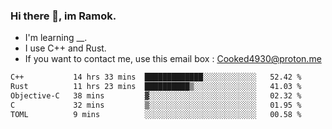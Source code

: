 ### Hi there 👋, im Ramok.

- I'm learning __.
- I use C++ and Rust.
- If you want to contact me, use this email box : Cooked4930@proton.me

<!--START_SECTION:waka-->

```txt
C++           14 hrs 33 mins  █████████████░░░░░░░░░░░░   52.42 %
Rust          11 hrs 23 mins  ██████████▒░░░░░░░░░░░░░░   41.03 %
Objective-C   38 mins         ▓░░░░░░░░░░░░░░░░░░░░░░░░   02.32 %
C             32 mins         ▒░░░░░░░░░░░░░░░░░░░░░░░░   01.95 %
TOML          9 mins          ░░░░░░░░░░░░░░░░░░░░░░░░░   00.58 %
```

<!--END_SECTION:waka-->
